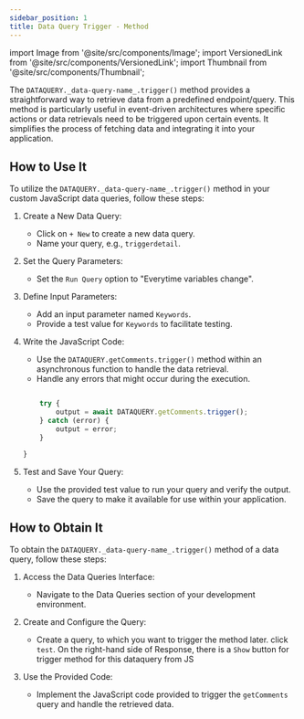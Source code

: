 ```yaml
---
sidebar_position: 1
title: Data Query Trigger - Method
---
```


import Image from '@site/src/components/Image'; import VersionedLink from '@site/src/components/VersionedLink'; import
Thumbnail from '@site/src/components/Thumbnail';

The `DATAQUERY._data-query-name_.trigger()` method provides a straightforward way to retrieve data from a predefined
endpoint/query. This method is particularly useful in event-driven architectures where specific actions or data
retrievals need to be triggered upon certain events. It simplifies the process of fetching data and integrating it into
your application.

## How to Use It

To utilize the `DATAQUERY._data-query-name_.trigger()` method in your custom JavaScript data queries, follow these
steps:

1. Create a New Data Query:

   - Click on `+ New` to create a new data query.
   - Name your query, e.g., `triggerdetail`.

2. Set the Query Parameters:

   - Set the `Run Query` option to "Everytime variables change".

3. Define Input Parameters:

   - Add an input parameter named `Keywords`.
   - Provide a test value for `Keywords` to facilitate testing.

4. Write the JavaScript Code:

   - Use the `DATAQUERY.getComments.trigger()` method within an asynchronous function to handle the data retrieval.
   - Handle any errors that might occur during the execution.

   ```javascript

       try {
           output = await DATAQUERY.getComments.trigger();
       } catch (error) {
           output = error;
       }

   }
   ```

   <figure>
   <Thumbnail src="/img/app-scripting-and-code/trigger-data-query/trigger-data-query-js.jpeg" alt="variable" />
   </figure>

5. Test and Save Your Query:
   - Use the provided test value to run your query and verify the output.
   - Save the query to make it available for use within your application.

## How to Obtain It

To obtain the `DATAQUERY._data-query-name_.trigger()` method of a data query, follow these steps:

1. Access the Data Queries Interface:

   - Navigate to the Data Queries section of your development environment.

2. Create and Configure the Query:

   - Create a query, to which you want to trigger the method later. click `test`. On the right-hand side of Response,
     there is a `Show` button for trigger method for this dataquery from JS

3. Use the Provided Code:

   - Implement the JavaScript code provided to trigger the `getComments` query and handle the retrieved data.

   <figure>
   <Thumbnail src="/img/app-scripting-and-code/trigger-data-query/trigger-data-query-show.jpeg" alt="variable" />
   </figure>

   <figure>
   <Thumbnail src="/img/app-scripting-and-code/trigger-data-query/trigger-data-query-shown.jpeg" alt="variable" />
   </figure>

